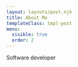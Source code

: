 ```yaml
---
layout: layouts/post.njk
title: About Me
templateClass: tmpl-post
menu:
  visible: true
  order: 2
---
```


Software developer
